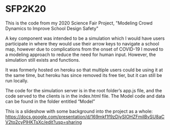 # SFP2K20

This is the code from my 2020 Science Fair Project, "Modeling Crowd Dynamics to Improve School Design Safety"
 
A key component was intended to be a simulation which I would have users participate in where they would use their arrow keys to navigate a school map, however due to complications from the onset of COVID-19 I moved to a modeling approach to reduce the need for human input.  However, the simulation still exists and functions.  

It was formerly hosted on heroku so that multiple users could be using it at the same time, but heroku has since removed its free tier, but it can still be run locally.

The code for the simulation server is in the root folder’s app.js file, and the code served to the clients is in the index.html file.  The Model code and data can be found in the folder entitled “Model”

This is a slideshow with some background into the project as a whole:
https://docs.google.com/presentation/d/169mkf1f9zDiySIOHZFmiIBvSU8aCV2to2cyPlHKTsXc/edit?usp=sharing

